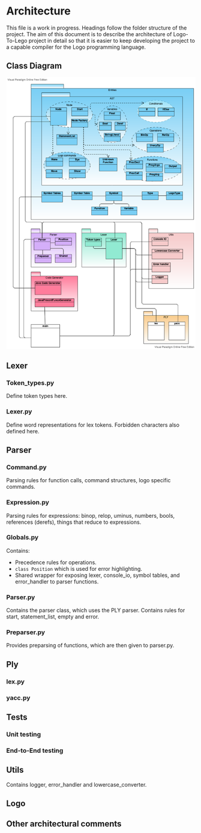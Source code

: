 # Architecture

This file is a work in progress. Headings follow the folder structure of the project. The aim of this document is to describe the architecture of Logo-To-Lego project in detail so that it is easier to keep developing the project to a capable compiler for the Logo programming language.

## Class Diagram
![Class Diagram](https://github.com/logo-to-lego/logomotion/blob/documentation/documentation/pictures/logomotion_architecture.png)

## Lexer

### Token_types.py
Define token types here.

### Lexer.py
Define word representations for lex tokens. Forbidden characters also defined here. 

## Parser

### Command.py
Parsing rules for function calls, command structures, logo specific commands.

### Expression.py
Parsing rules for expressions: binop, relop, uminus, numbers, bools, references (derefs), things that reduce to expressions.  

### Globals.py
Contains:
- Precedence rules for operations. 
- `class Position` which is used for error highlighting.
- Shared wrapper for exposing lexer, console_io, symbol tables, and error_handler to parser functions.

### Parser.py
Contains the parser class, which uses the PLY parser.
Contains rules for start, statement_list, empty and error.

### Preparser.py
Provides preparsing of functions, which are then given to parser.py.

## Ply

### lex.py

### yacc.py

## Tests

### Unit testing

### End-to-End testing

## Utils
Contains logger, error_handler and lowercase_converter.

## Logo

## Other architectural comments

